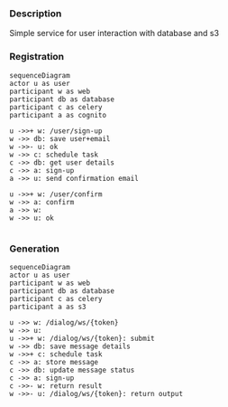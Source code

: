 ### Description

Simple service for user interaction with database and s3

### Registration

```mermaid
sequenceDiagram
actor u as user
participant w as web
participant db as database
participant c as celery
participant a as cognito

u ->>+ w: /user/sign-up
w ->> db: save user+email
w ->>- u: ok
w ->> c: schedule task
c ->> db: get user details
c ->> a: sign-up
a ->> u: send confirmation email

u ->>+ w: /user/confirm
w ->> a: confirm
a ->> w: 
w ->> u: ok


```

### Generation

```mermaid
sequenceDiagram
actor u as user
participant w as web
participant db as database
participant c as celery
participant a as s3

u ->> w: /dialog/ws/{token}
w ->> u: 
u ->>+ w: /dialog/ws/{token}: submit
w ->> db: save message details
w ->>+ c: schedule task
c ->> a: store message
c ->> db: update message status
c ->> a: sign-up
c ->>- w: return result
w ->>- u: /dialog/ws/{token}: return output

```